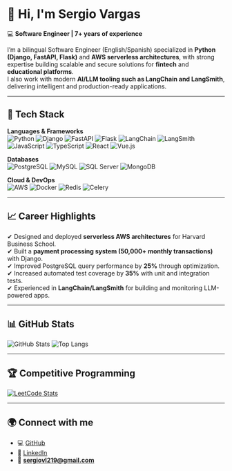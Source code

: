 # 👋 Hi, I'm Sergio Vargas

💻 **Software Engineer | 7+ years of experience**

I’m a bilingual Software Engineer (English/Spanish) specialized in **Python (Django, FastAPI, Flask)** and **AWS serverless architectures**, with strong expertise building scalable and secure solutions for **fintech** and **educational platforms**.  
I also work with modern **AI/LLM tooling such as LangChain and LangSmith**, delivering intelligent and production-ready applications.  

---

## 🚀 Tech Stack

**Languages & Frameworks**  
![Python](https://img.shields.io/badge/-Python-3776AB?style=flat&logo=python&logoColor=white)
![Django](https://img.shields.io/badge/-Django-092E20?style=flat&logo=django&logoColor=white)
![FastAPI](https://img.shields.io/badge/-FastAPI-009688?style=flat&logo=fastapi&logoColor=white)
![Flask](https://img.shields.io/badge/-Flask-000000?style=flat&logo=flask&logoColor=white)
![LangChain](https://img.shields.io/badge/-LangChain-1C3C3C?style=flat&logo=chainlink&logoColor=white)
![LangSmith](https://img.shields.io/badge/-LangSmith-4B0082?style=flat&logo=openai&logoColor=white)
![JavaScript](https://img.shields.io/badge/-JavaScript-F7DF1E?style=flat&logo=javascript&logoColor=black)
![TypeScript](https://img.shields.io/badge/-TypeScript-3178C6?style=flat&logo=typescript&logoColor=white)
![React](https://img.shields.io/badge/-React-61DAFB?style=flat&logo=react&logoColor=black)
![Vue.js](https://img.shields.io/badge/-Vue.js-42B883?style=flat&logo=vue.js&logoColor=white)

**Databases**  
![PostgreSQL](https://img.shields.io/badge/-PostgreSQL-336791?style=flat&logo=postgresql&logoColor=white)
![MySQL](https://img.shields.io/badge/-MySQL-4479A1?style=flat&logo=mysql&logoColor=white)
![SQL Server](https://img.shields.io/badge/-SQL%20Server-CC2927?style=flat&logo=microsoftsqlserver&logoColor=white)
![MongoDB](https://img.shields.io/badge/-MongoDB-47A248?style=flat&logo=mongodb&logoColor=white)

**Cloud & DevOps**  
![AWS](https://img.shields.io/badge/-AWS-232F3E?style=flat&logo=amazon-aws&logoColor=white)
![Docker](https://img.shields.io/badge/-Docker-2496ED?style=flat&logo=docker&logoColor=white)
![Redis](https://img.shields.io/badge/-Redis-DC382D?style=flat&logo=redis&logoColor=white)
![Celery](https://img.shields.io/badge/-Celery-37814A?style=flat&logo=celery&logoColor=white)

---

## 📈 Career Highlights
✔ Designed and deployed **serverless AWS architectures** for Harvard Business School.  
✔ Built a **payment processing system (50,000+ monthly transactions)** with Django.  
✔ Improved PostgreSQL query performance by **25%** through optimization.  
✔ Increased automated test coverage by **35%** with unit and integration tests.  
✔ Experienced in **LangChain/LangSmith** for building and monitoring LLM-powered apps.  

---

## 📊 GitHub Stats
![GitHub Stats](https://github-readme-stats.vercel.app/api?username=sergiovl219&show_icons=true&theme=tokyonight)
![Top Langs](https://github-readme-stats.vercel.app/api/top-langs/?username=sergiovl219&layout=compact&theme=tokyonight)

---

## 🏆 Competitive Programming
[![LeetCode Stats](https://leetcard.jacoblin.cool/sergiovl219?theme=dark&font=Roboto&ext=heatmap)](https://leetcode.com/sergiovl219)

---

## 🌍 Connect with me
- 💻 [GitHub](https://github.com/sergiovl219)  
- 🔗 [LinkedIn](https://linkedin.com/in/sergio-eduardo-vargas-lopez-965a88165)  
- 📧 **sergiovl219@gmail.com**  
